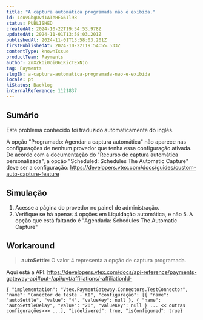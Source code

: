 ```yaml
---
title: "A captura automática programada não é exibida."
id: 1cuvGbgUvd1ATeHEG6Il98
status: PUBLISHED
createdAt: 2024-10-22T19:54:53.978Z
updatedAt: 2024-11-01T13:58:03.201Z
publishedAt: 2024-11-01T13:58:03.201Z
firstPublishedAt: 2024-10-22T19:54:55.533Z
contentType: knownIssue
productTeam: Payments
author: 2mXZkbi0oi061KicTExNjo
tag: Payments
slugEN: a-captura-automatica-programada-nao-e-exibida
locale: pt
kiStatus: Backlog
internalReference: 1121837
---
```


## Sumário

<div class="alert alert-info">
  <p>Este problema conhecido foi traduzido automaticamente do inglês.</p>
</div>


A opção "Programado: Agendar a captura automática" não aparece nas configurações de nenhum provedor que tenha essa configuração ativada.
De acordo com a documentação do "Recurso de captura automática personalizada", a opção "Scheduled: Schedules The Automatic Capture" deve ser a configuração:
https://developers.vtex.com/docs/guides/custom-auto-capture-feature

## Simulação



1. Acesse a página do provedor no painel de administração.
2. Verifique se há apenas 4 opções em Liquidação automática, e não 5. A opção que está faltando é "Agendada: Schedules The Automatic Capture"

## Workaround



> **autoSettle:** O valor 4 representa a opção de captura programada.

Aqui está a API: https://developers.vtex.com/docs/api-reference/payments-gateway-api#put-/api/pvt/affiliations/-affiliationId-

    { "implementation": "Vtex.PaymentGateway.Connectors.TestConnector", "name": "Conector de teste - KI", "configuração": [{ "name": "autoSettle", "value": "4", "valueKey": null }, { "name": "autoSettleDelay", "value": "20", "valueKey": null } ... << outras configurações>>> ...], "isdelivered": true, "isConfigured": true}






